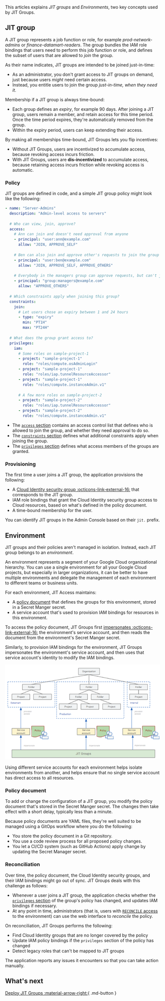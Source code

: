 This articles explains _JIT groups_ and _Environments_, two key concepts used by JIT Groups.

## JIT group

A JIT group represents a job function or role, for example _prod-network-admins_ or _finance-datamart-readers_.
The group bundles the IAM role bindings that users need to perform this job function or role, and defines
the subset of users that are allowed to _join_ the group.

As their name indicates, JIT groups are intended to be joined just-in-time:  

+   As an administrator, you don't grant access to JIT groups on demand, just because users _might_ need certain access.
+   Instead, you entitle users to join the group _just-in-time, when they need it_.

Membership if a JIT group is always time-bound:

+   Each group defines an _expiry_, for example 90 days. After joining a JIT group, users remain a member, and retain
    access for this time period. Once the time period expires, they're automatically removed from the group.
+   Within the expiry period, users can keep extending their access.

By making all memberships time-bound, JIT Groups lets you flip incentives:

+   Without JIT Groups, users are incentivized to accumulate access, because revoking access incurs friction.
+   With JIT Groups, users are **dis-incentivized** to accumulate access, because retaining access incurs friction while
    revoking access is automatic.

### Policy

JIT groups are defined in code, and a simple JIT group policy might look like the following:

```yaml
- name: "Server-Admins"
  description: "Admin-level access to servers"
  
  # Who can view, join, approve?
  access:
    # Ann can join and doesn't need approval from anyone
    - principal: "user:ann@example.com"
      allow: "JOIN, APPROVE_SELF"
      
    # Ben can also join and approve other's requests to join the group
    - principal: "user:ben@example.com"
      allow: "JOIN, APPROVE_SELF, APPROVE_OTHERS"
      
    # Everybody in the managers group can approve requests, but can't join themselves
    - principal: "group:managers@example.com"
      allow: "APPROVE_OTHERS"
      
  # Which constraints apply when joining this group?
  constraints:
    join:
      # Let users chose an expiry between 1 and 24 hours
      - type: "expiry"
        min: "PT1H"
        max: "PT24H"
        
  # What does the group grant access to?
  privileges:
    iam:
      # Some roles on sample-project-1
      - project: "sample-project-1"
        role: "roles/compute.osAdminLogin"
      - project: "sample-project-1"
        role: "roles/iap.tunnelResourceAccessor"
      - project: "sample-project-1"
        role: "roles/compute.instanceAdmin.v1"
        
      # A few more roles on sample-project-2
      - project: "sample-project-2"
        role: "roles/iap.tunnelResourceAccessor"
      - project: "sample-project-2"
        role: "roles/compute.instanceAdmin.v1"
```

+   The [`access` section](policy-reference.md#access-control-list) contains an access control list
    that defines who is allowed to join the group, 
    and whether they need approval to do so.
+   The [`constraints` section](policy-reference.md#constraint) defines what additional constraints apply 
    when joining the group.
+   The [`privileges` section](policy-reference.md#privilege) defines what access members of the groups are granted.

### Provisioning 

The first time a user joins a JIT group, the application provisions the following:

+   A [Cloud Identity security group :octicons-link-external-16:](https://cloud.google.com/identity/docs/how-to/update-group-to-security-group)
    that corresponds to the JIT group. 
+   IAM role bindings that grant the Cloud Identity security group access to Cloud resources, based on what's defined
    in the policy document.
+   A time-bound membership for the user.

You can identify JIT groups in the Admin Console based on their `jit.` prefix.

## Environment

JIT groups and their policies aren't managed in isolation. Instead, each JIT group belongs to an _environment_. 

An environment represents a segment of your Google Cloud organizational hierarchy. You can use a single environment
for all your Google Cloud projects, but especially in larger organizations, it can be better to have multiple environments
and delegate the management of each environment to different teams or business units.

For each environment, JIT Access maintains:

+   A [policy document](policy-reference.md) that defines the groups for this environment, stored in a 
    Secret Manger secret.
+   A service account that's used to provision IAM bindings for resources in this environment.

To access the policy document, JIT Groups first
[impersonates :octicons-link-external-16:](https://cloud.google.com/iam/docs/service-account-impersonation)
the environment's service account, and then reads the document from the environment's Secret Manger secret.

Similarly, to provision IAM bindings for the environment, JIT Groups impersonates the environment's service account,
and then uses that service account's identity to modify the IAM bindings.

![Example with 3 environments](images/environments-example.png)


Using different service accounts for each environment helps isolate environments from another, and helps
ensure that no single service account has direct access to all resources.


### Policy document

To add or change the configuration of a JIT group, you modify the policy document that's stored in the
Secret Manger secret. The changes then take effect with a short delay, typically less than a minute.

Because policy documents are YAML files, they're well suited to be managed using a GitOps workflow
where you do the following:

+   You store the policy document in a Git repository.
+   You use a code review process for all proposed policy changes.
+   You let a CI/CD system (such as GitHub Actions) apply change by updating the Secret Manager secret.

### Reconciliation

Over time, the policy document, the Cloud Identity security groups, and their IAM bindings might go
out of sync. JIT Groups deals with this challenge as follows:

+   Whenever a user joins a JIT group, the application checks whether the [`privileges` section](policy-reference.md#privilege) 
    of the group's policy has changed, and updates IAM bindings if necessary.
+   At any point in time, administrators (that is, users with [`RECONCILE` access](policy-reference.md#access-control-list)
    to the environment) can use the web interface to _reconcile_ the policy.
   
On reconciliation, JIT Groups performs the following:

+   Find Cloud Identity groups that are no longer covered by the policy
+   Update IAM policy bindings if the `privileges` section of the policy has changed
+   Detect legacy roles that can't be mapped to JIT groups

The application reports any issues it encounters so that you can take action manually.

## What's next

[Deploy JIT Groups :material-arrow-right:](jitgroups-deploy.md){ .md-button }